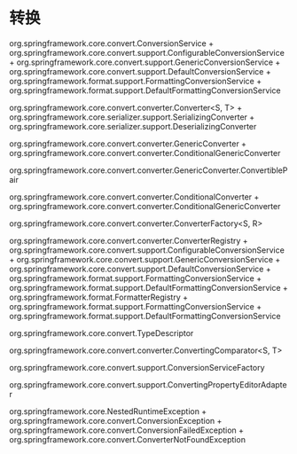 # 转换


org.springframework.core.convert.ConversionService
    + org.springframework.core.convert.support.ConfigurableConversionService
        + org.springframework.core.convert.support.GenericConversionService
            + org.springframework.core.convert.support.DefaultConversionService
            + org.springframework.format.support.FormattingConversionService
                + org.springframework.format.support.DefaultFormattingConversionService

org.springframework.core.convert.converter.Converter<S, T>
    + org.springframework.core.serializer.support.SerializingConverter
    + org.springframework.core.serializer.support.DeserializingConverter

org.springframework.core.convert.converter.GenericConverter
    + org.springframework.core.convert.converter.ConditionalGenericConverter

org.springframework.core.convert.converter.GenericConverter.ConvertiblePair

org.springframework.core.convert.converter.ConditionalConverter
    + org.springframework.core.convert.converter.ConditionalGenericConverter

org.springframework.core.convert.converter.ConverterFactory<S, R>

org.springframework.core.convert.converter.ConverterRegistry
    + org.springframework.core.convert.support.ConfigurableConversionService
        + org.springframework.core.convert.support.GenericConversionService
            + org.springframework.core.convert.support.DefaultConversionService
            + org.springframework.format.support.FormattingConversionService
                + org.springframework.format.support.DefaultFormattingConversionService
    + org.springframework.format.FormatterRegistry
        + org.springframework.format.support.FormattingConversionService
            + org.springframework.format.support.DefaultFormattingConversionService

org.springframework.core.convert.TypeDescriptor

org.springframework.core.convert.converter.ConvertingComparator<S, T>

org.springframework.core.convert.support.ConversionServiceFactory

org.springframework.core.convert.support.ConvertingPropertyEditorAdapter

org.springframework.core.NestedRuntimeException
    + org.springframework.core.convert.ConversionException
        + org.springframework.core.convert.ConversionFailedException
        + org.springframework.core.convert.ConverterNotFoundException




















